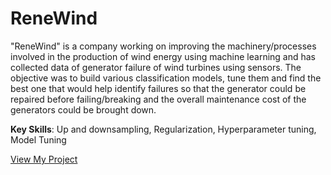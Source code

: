 # ReneWind

"ReneWind" is a company working on improving the machinery/processes involved in the production of wind energy using machine learning and has collected data of generator failure of wind turbines using sensors. The objective was to build various classification models, tune them and find the best one that would help identify failures so that the generator could be repaired before failing/breaking and the overall maintenance cost of the generators could be brought down.

**Key Skills**: 
Up and downsampling, Regularization, Hyperparameter tuning, Model Tuning

[View My Project](https://github.com/TKLUSSMANN/ReneWind/blob/main/Klussmann_ReneWind_ModelTuning.ipynb)
